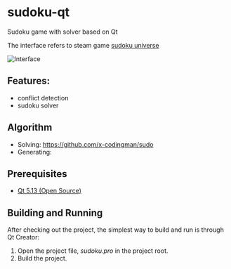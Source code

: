# sudoku-qt

Sudoku game with solver based on Qt

The interface refers to steam game [sudoku universe](https://store.steampowered.com/app/733070/Sudoku_Universe/)

![Interface](https://github.com/joechenrh/sudoku-qt/blob/dev/images/sudoku.gif)

## Features:

- conflict detection
- sudoku solver

## Algorithm

- Solving: https://github.com/x-codingman/sudo
- Generating: 

## Prerequisites

-   [Qt 5.13 (Open Source)](https://www.qt.io/download)

## Building and Running

After checking out the project, the simplest way to build and run is through Qt Creator:

1. Open the project file, *sudoku.pro* in the project root.
2. Build the project.

